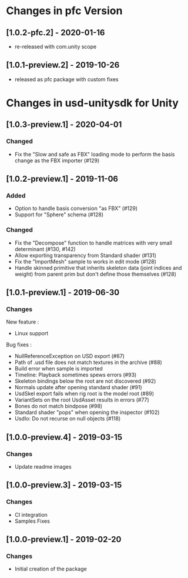 # Changes in pfc Version

## [1.0.2-pfc.2] - 2020-01-16
- re-released with com.unity scope

## [1.0.1-preview.2] - 2019-10-26
- released as pfc package with custom fixes

# Changes in usd-unitysdk for Unity

## [1.0.3-preview.1] - 2020-04-01
### Changed
- Fix the "Slow and safe as FBX" loading mode to perform the basis change as the FBX importer (#129)
 
## [1.0.2-preview.1] - 2019-11-06
### Added
- Option to handle basis conversion "as FBX" (#129)
- Support for "Sphere" schema (#128)

### Changed
- Fix the "Decompose" function to handle matrices with very small determinant (#130, #142)
- Allow exporting transparency from Standard shader (#131)
- Fix the "ImportMesh" sample to works in edit mode (#128)
- Handle skinned primitive that inherits skeleton data (joint indices and weight) from parent prim but don't define those themselves (#128)


## [1.0.1-preview.1] - 2019-06-30
### Changes

New feature :
- Linux support

Bug fixes :
- NullReferenceException on USD export (#67)
- Path of .usd file does not match textures in the archive (#88)
- Build error when sample is imported
- Timeline: Playback sometimes spews errors (#93)
- Skeleton bindings below the root are not discovered (#92)
- Normals update after opening standard shader (#91)
- UsdSkel export fails when rig root is the model root (#89)
- VariantSets on the root UsdAsset results in errors (#77)
- Bones do not match bindpose (#98)
- Standard shader "pops" when opening the inspector (#102)
- UsdIo: Do not recurse on null objects (#118)

## [1.0.0-preview.4] - 2019-03-15
### Changes
- Update readme images

## [1.0.0-preview.3] - 2019-03-15
### Changes
- CI integration
- Samples Fixes

## [1.0.0-preview.1] - 2019-02-20
### Changes
- Initial creation of the package
